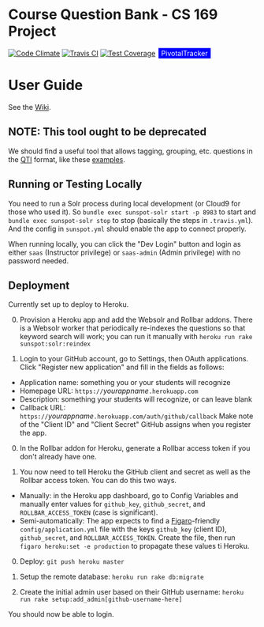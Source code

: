 # Course Question Bank - CS 169 Project
[![Code Climate](https://codeclimate.com/github/hrzlvn/coursequestionbank/badges/gpa.svg)](https://codeclimate.com/github/hrzlvn/coursequestionbank)
[![Travis CI](https://travis-ci.org/hrzlvn/coursequestionbank.svg?branch=master)](https://travis-ci.org/hrzlvn/coursequestionbank)
[![Test Coverage](https://codeclimate.com/github/hrzlvn/coursequestionbank/badges/coverage.svg)](https://codeclimate.com/github/hrzlvn/coursequestionbank/coverage)
<span style="background-color: blue; text-decoration:none; font: Verdana 7px bold; color:white; padding: 2px; margin: 2px;" ><a style="background-color: blue; text-decoration:none; font: Verdana 7px bold; color:white; padding: 2px; margin: 2px;" href="https://www.pivotaltracker.com/n/projects/1544183">PivotalTracker</a></span>


# User Guide
See the [Wiki](https://github.com/saasbook/coursequestionbank/wiki).

## NOTE: This tool ought to be deprecated

We should find a useful tool that allows tagging, grouping,
etc. questions in the
[QTI](http://www.imsglobal.org/question/qtiv2p2/imsqti_v2p2_impl.html)
format, like these [examples](https://webapps.ph.ed.ac.uk/qtiworks/anonymous/samples).

## Running or Testing Locally

You need to run a Solr process during local development (or Cloud9 for those who used it). So `bundle exec sunspot-solr start -p 8983` to start and `bundle exec sunspot-solr stop` to stop (basically the steps in `.travis.yml`). And the config in `sunspot.yml` should enable the app to connect properly.

When running locally, you can click the "Dev Login" button and login as either `saas` (Instructor privilege) or `saas-admin` (Admin privilege) with no password needed.

## Deployment

Currently set up to deploy to Heroku.  

0. Provision a Heroku app and add the Websolr and Rollbar addons.  There is a Websolr
worker that periodically re-indexes the questions so that keyword search
will work; you can run it manually with `heroku run rake
sunspot:solr:reindex`

0. Login to your GitHub account, go to Settings, then OAuth
applications.  Click "Register new application" and fill in the fields
as follows:
  * Application name: something you or your students will recognize
  * Homepage URL: `https://`_yourappname_`.herokuapp.com`
  * Description: something your students will recognize, or can leave
  blank
  * Callback URL: `https://`_yourappname_`.herokuapp.com/auth/github/callback`
Make note of the "Client ID" and "Client Secret" GitHub assigns when you
register the app.

0. In the Rollbar addon for Heroku, generate a Rollbar access token if
you don't already have one.

0. You now need to tell Heroku the GitHub client and secret as well as the
Rollbar access token.  You can do this two ways.
  * Manually: in the Heroku app dashboard, go to Config Variables and
  manually enter values for `github_key`, `github_secret`, and
  `ROLLBAR_ACCESS_TOKEN` (case is significant).
  * Semi-automatically: The app expects to find a
[Figaro](https://github.com/laserlemon/figaro)-friendly
`config/application.yml` file with the keys `github_key` (client ID),
`github_secret`, and `ROLLBAR_ACCESS_TOKEN`.  Create the file, then run `figaro heroku:set -e
production` to propagate these values ti Heroku.

0. Deploy:  `git push heroku master`

0. Setup the remote database: `heroku run rake db:migrate`

0. Create the initial admin user based on their GitHub username: `heroku
run rake setup:add_admin[github-username-here]`

You should now be able to login.
